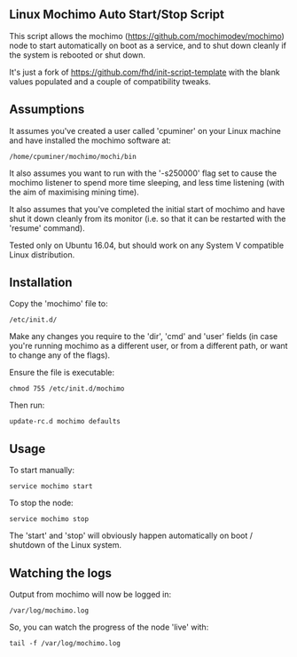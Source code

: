 Linux Mochimo Auto Start/Stop Script
------------------------------------

This script allows the mochimo (https://github.com/mochimodev/mochimo) node to start automatically on boot as a service, and to shut down cleanly if the system is rebooted or shut down.

It's just a fork of https://github.com/fhd/init-script-template with the blank values populated and a couple of compatibility tweaks.


Assumptions
-----------

It assumes you've created a user called 'cpuminer' on your Linux machine and have installed the mochimo software at:

    /home/cpuminer/mochimo/mochi/bin

It also assumes you want to run with the '-s250000' flag set to cause the mochimo listener to spend more time sleeping, and less time listening (with the aim of maximising mining time).

It also assumes that you've completed the initial start of mochimo and have shut it down cleanly from its monitor (i.e. so that it can be restarted with the 'resume' command).

Tested only on Ubuntu 16.04, but should work on any System V compatible Linux distribution.

Installation
------------

Copy the 'mochimo' file to:

    /etc/init.d/

Make any changes you require to the 'dir', 'cmd' and 'user' fields (in case you're running mochimo as a different user, or from a different path, or want to change any of the flags).

Ensure the file is executable:

    chmod 755 /etc/init.d/mochimo

Then run:

    update-rc.d mochimo defaults


Usage
-----

To start manually:

    service mochimo start

To stop the node:

    service mochimo stop

The 'start' and 'stop' will obviously happen automatically on boot / shutdown of the Linux system.


Watching the logs
-----------------

Output from mochimo will now be logged in:

    /var/log/mochimo.log

So, you can watch the progress of the node 'live' with:

    tail -f /var/log/mochimo.log

